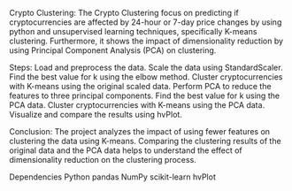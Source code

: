 Crypto Clustering: 
The Crypto Clustering focus on predicting if cryptocurrencies are affected by 24-hour or 7-day price changes by using python and unsupervised learning techniques, specifically K-means clustering.
Furthermore, it shows the impact of dimensionality reduction by using Principal Component Analysis (PCA) on clustering.

Steps: 
Load and preprocess the data.
Scale the data using StandardScaler.
Find the best value for k using the elbow method.
Cluster cryptocurrencies with K-means using the original scaled data.
Perform PCA to reduce the features to three principal components.
Find the best value for k using the PCA data.
Cluster cryptocurrencies with K-means using the PCA data.
Visualize and compare the results using hvPlot.

Conclusion:
The project analyzes the impact of using fewer features on clustering the data using K-means. Comparing the clustering results of the original data and the PCA data helps to understand the effect of dimensionality reduction on the clustering process.

Dependencies
Python
pandas
NumPy
scikit-learn
hvPlot
